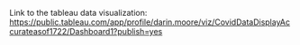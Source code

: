 Link to the tableau data visualization: https://public.tableau.com/app/profile/darin.moore/viz/CovidDataDisplayAccurateasof1722/Dashboard1?publish=yes 
